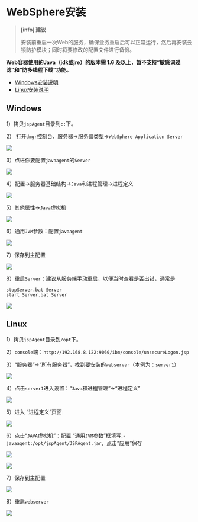 # WebSphere安装

>**[info] 建议**
>
>安装前重启一次Web的服务，确保业务重启后可以正常运行，然后再安装云锁防护模块；同时将要修改的配置文件进行备份。

**Web容器使用的Java（jdk或jre）的版本需 1.6 及以上，暂不支持“敏感词过滤”和“防多线程下载”功能。**

- [Windows安装说明](#windows)
- [Linux安装说明](#linux)

## Windows

1）拷贝`jspAgent`目录到`c:`下。

2） 打开`dmgr`控制台，服务器->服务器类型->`WebSphere Application Server`

![](/assets/WebSphereW01.png)

3）点进你要配置`javaagent`的`Server`

![](/assets/WebSphereW02.png)

4）配置->服务器基础结构->`Java`和进程管理->进程定义

![](/assets/WebSphereW03.png)

5）其他属性->`Java`虚拟机

![](/assets/WebSphereW04.png)

6）通用`JVM`参数：配置`javaagent`

![](/assets/WebSphereW05.png)

7）保存到主配置

![](/assets/WebSphereW06.png)

8）重启`Server`：建议从服务端手动重启，以便当时查看是否出错，通常是
```
stopServer.bat Server
start Server.bat Server
```

![](/assets/WebSphereW07.png)

## Linux

1）拷贝`jspAgent`目录到`/opt`下。

2）`console`端：`http://192.168.8.122:9060/ibm/console/unsecureLogon.jsp`

3）“服务器”->“所有服务器”，找到要安装的`webserver`（本例为：`server1`）

![](/assets/WebSphereL01.png)

4）点击`server1`进入设置：“`Java`和进程管理”->“进程定义”

![](/assets/WebSphereL02.png)

5）进入 “进程定义”页面 

![](/assets/WebSphereL03.png)

6）点击“`JAVA`虚拟机”：配置 “通用`JVM`参数”框填写:`-javaagent:/opt/jspAgent/JSPAgent.jar`，点击“应用”保存

![](/assets/WebSphereL04.png)

![](/assets/WebSphereL05.png)

7）保存到主配置

![](/assets/WebSphereL06.png)

8）重启`webserver`

![](/assets/WebSphereL07.png)